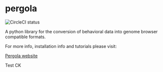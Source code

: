 pergola
=======

![CircleCI status](https://circleci.com/gh/cbcrg/pergola.png?style=shield)

A python library for the conversion of behavioral data into genome browser 
compatible formats.

For more info, installation info and tutorials please visit:

[Pergola website](http://cbcrg.github.io/pergola/) 

Test CK
